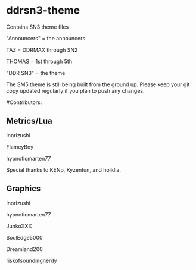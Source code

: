 # ddrsn3-theme
Contains SN3 theme files

"Announcers" = the announcers

TAZ = DDRMAX through SN2

THOMAS = 1st through 5th


"DDR SN3" = the theme

The SM5 theme is still being built from the ground up. Please keep your git copy updated regularly if you plan to push any changes.

#Contributors:

Metrics/Lua
--
Inorizushi

FlameyBoy

hypnoticmarten77

Special thanks to KENp, Kyzentun, and holidia.

Graphics
--
Inorizushi

hypnoticmarten77

JunkoXXX

SoulEdge5000

Dreamland200

riskofsoundingnerdy